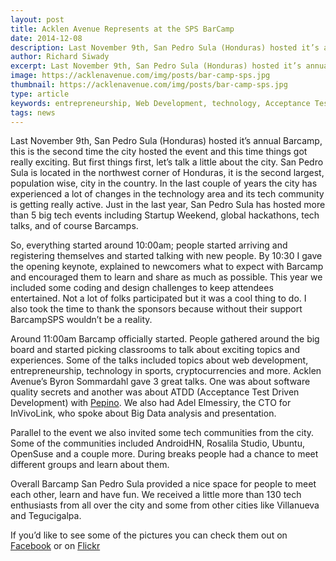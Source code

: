 ```yaml
---
layout: post
title: Acklen Avenue Represents at the SPS BarCamp 
date: 2014-12-08
description: Last November 9th, San Pedro Sula (Honduras) hosted it’s annual Barcamp, this is the second time the city hosted the event and this time things got really exciting...
author: Richard Siwady 
excerpt: Last November 9th, San Pedro Sula (Honduras) hosted it’s annual Barcamp, this is the second time the city hosted the event and this time things got really exciting...
image: https://acklenavenue.com/img/posts/bar-camp-sps.jpg
thumbnail: https://acklenavenue.com/img/posts/bar-camp-sps.jpg
type: article
keywords: entrepreneurship, Web Development, technology, Acceptance Test Driven Development, cryptocurrencies, BarCamp, tech
tags: news
---
```


Last November 9th, San Pedro Sula (Honduras) hosted it’s annual Barcamp, this is the second time the city hosted the event and this time things got really exciting. But first things first, let’s talk a little about the city. San Pedro Sula is located in the northwest corner of Honduras, it is the second largest, population wise, city in the country. In the last couple of years the city has experienced a lot of changes in the technology area and its tech community is getting really active. Just in the last year, San Pedro Sula has hosted more than 5 big tech events including Startup Weekend, global hackathons, tech talks, and of course Barcamps.

So, everything started around 10:00am; people started arriving and registering themselves and started talking with new people. By 10:30 I gave the opening keynote, explained to newcomers what to expect with Barcamp and encouraged them to learn and share as much as possible. This year we included some coding and design challenges to keep attendees entertained. Not a lot of folks participated but it was a cool thing to do. I also took the time to thank the sponsors because without their support BarcampSPS wouldn’t be a reality.

Around 11:00am Barcamp officially started. People gathered around the big board and started picking classrooms to talk about exciting topics and experiences. Some of the talks included topics about web development, entrepreneurship, technology in sports, cryptocurrencies and more. Acklen Avenue’s Byron Sommardahl gave 3 great talks. One was about software quality secrets and another was about ATDD (Acceptance Test Driven Development) with [Pepino](http://app.pepino.io). We also had Adel Elmessiry, the CTO for InVivoLink, who spoke about Big Data analysis and presentation.

Parallel to the event we also invited some tech communities from the city. Some of the communities included AndroidHN, Rosalila Studio, Ubuntu, OpenSuse and a couple more. During breaks people had a chance to meet different groups and learn about them.

Overall Barcamp San Pedro Sula provided a nice space for people to meet each other, learn and have fun.  We received a little more than 130 tech enthusiasts from all over the city and some from other cities like Villanueva and Tegucigalpa.

If you’d like to see some of the pictures you can check them out on [Facebook](https://www.facebook.com/acklenavenue) or on [Flickr](https://www.flickr.com/photos/richardsiwady/sets/72157649282819686/)
